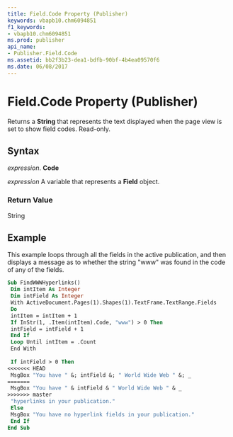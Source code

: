 ```yaml
---
title: Field.Code Property (Publisher)
keywords: vbapb10.chm6094851
f1_keywords:
- vbapb10.chm6094851
ms.prod: publisher
api_name:
- Publisher.Field.Code
ms.assetid: bb2f3b23-dea1-bdfb-90bf-4b4ea09570f6
ms.date: 06/08/2017
---
```



# Field.Code Property (Publisher)

Returns a  **String** that represents the text displayed when the page view is set to show field codes. Read-only.


## Syntax

 _expression_. **Code**

 _expression_ A variable that represents a  **Field** object.


### Return Value

String


## Example

This example loops through all the fields in the active publication, and then displays a message as to whether the string "www" was found in the code of any of the fields.


```vb
Sub FindWWWHyperlinks() 
 Dim intItem As Integer 
 Dim intField As Integer 
 With ActiveDocument.Pages(1).Shapes(1).TextFrame.TextRange.Fields 
 Do 
 intItem = intItem + 1 
 If InStr(1, .Item(intItem).Code, "www") > 0 Then 
 intField = intField + 1 
 End If 
 Loop Until intItem = .Count 
 End With 
 
 If intField > 0 Then 
<<<<<<< HEAD
 MsgBox "You have " &; intField &; " World Wide Web " &; _ 
=======
 MsgBox "You have " & intField & " World Wide Web " & _ 
>>>>>>> master
 "hyperlinks in your publication." 
 Else 
 MsgBox "You have no hyperlink fields in your publication." 
 End If 
End Sub
```


